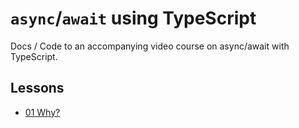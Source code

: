 # `async`/`await` using TypeScript

Docs / Code to an accompanying video course on async/await with TypeScript.


## Lessons

* [01 Why?](https://egghead.io/lessons/typescript-simplify-asynchronous-callback-functions-using-async-await)
